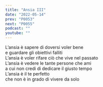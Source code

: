 ```yaml
---
title: "Ansia III"
date: "2022-05-14"
prev: "P0053"
next: "P0055"
podcast: ""
youtube: ""
---
```


L’ansia è sapere di doversi voler bene  
e guardare gli obiettivi falliti  
L’ansia è voler rifare ciò che vive nel passato  
L’ansia è vedere le tante persone che ami  
a cui non credi di dedicare il giusto tempo  
L’ansia è il te perfetto  
che non è in grado di vivere da solo
